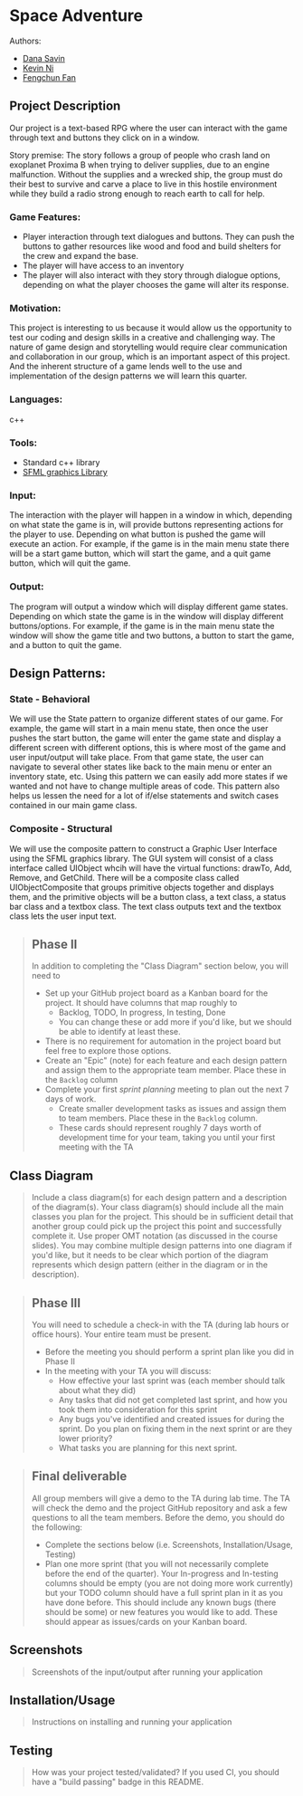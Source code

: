  # Space Adventure
 
 Authors: 
 - [Dana Savin](https://github.com/danams101)
 - [Kevin Ni](https://github.com/Keeevini)
 - [Fengchun Fan](https://github.com/FengchunFan)
 

## Project Description

Our project is a text-based RPG where the user can interact with the game through text and buttons they click on in a window.

Story premise:
        The story follows a group of people who crash land on exoplanet Proxima B when trying to deliver supplies, due to an engine malfunction. Without the supplies and a wrecked ship, the group must do their best to survive and carve a place to live in this hostile environment while they build a radio strong enough to reach earth to call for help.
        
### Game Features:
- Player interaction through text dialogues and buttons. They can push the buttons to gather resources like wood and food and build shelters for the crew and expand the base.
- The player will have access to an inventory
- The player will also interact with they story through dialogue options, depending on what the player chooses the game will alter its response.
 
### Motivation: 
This project is interesting to us because it would allow us the opportunity to test our coding and design skills in a creative and challenging way. The nature of game design and storytelling would require clear communication and collaboration in our group, which is an important aspect of this project. And the inherent structure of a game lends well to the use and implementation of the design patterns we will learn this quarter.
 
 ### Languages:
 c++
 ### Tools:
 - Standard c++ library
 - [SFML graphics Library](https://www.sfml-dev.org/index.php)
 

 ### Input:
The interaction with the player will happen in a window in which, depending on what state the game is in, will provide buttons representing actions for the player to use. Depending on what button is pushed the game will execute an action. For example, if the game is in the main menu state there will be a start game button, which will start the game, and a quit game button, which will quit the game.
 
 ### Output:
 The program will output a window which will display different game states. Depending on which state the game is in the window will display different buttons/options. For example, if the game is in the main menu state the window will show the game title and two buttons, a button to start the game, and a button to quit the game.
 
 
 ## Design Patterns:

 ### State - Behavioral
We will use the State pattern to organize different states of our game. For example, the game will start in a main menu state, then once the user pushes the start button, the game will enter the game state and display a different screen with different options, this is where most of the game and user input/output will take place. From that game state, the user can navigate to several other states like back to the main menu or enter an inventory state, etc. Using this pattern we can easily add more states if we wanted and not have to change multiple areas of code. This pattern also helps us lessen the need for a lot of if/else statements and switch cases contained in our main game class.

 ### Composite - Structural
 We will use the composite pattern to construct a Graphic User Interface using the SFML graphics library. The GUI system will consist of a class interface called UIObject whcih will have the virtual functions: drawTo, Add, Remove, and GetChild. There will be a composite class called UIObjectComposite that groups primitive objects together and displays them, and the primitive objects will be a button class, a text class, a status bar class and a textbox class. The text class outputs text and the textbox class lets the user input text.





 
 > ## Phase II
 > In addition to completing the "Class Diagram" section below, you will need to 
 > * Set up your GitHub project board as a Kanban board for the project. It should have columns that map roughly to 
 >   * Backlog, TODO, In progress, In testing, Done
 >   * You can change these or add more if you'd like, but we should be able to identify at least these.
 > * There is no requirement for automation in the project board but feel free to explore those options.
 > * Create an "Epic" (note) for each feature and each design pattern and assign them to the appropriate team member. Place these in the `Backlog` column
 > * Complete your first *sprint planning* meeting to plan out the next 7 days of work.
 >   * Create smaller development tasks as issues and assign them to team members. Place these in the `Backlog` column.
 >   * These cards should represent roughly 7 days worth of development time for your team, taking you until your first meeting with the TA
## Class Diagram
 > Include a class diagram(s) for each design pattern and a description of the diagram(s). Your class diagram(s) should include all the main classes you plan for the project. This should be in sufficient detail that another group could pick up the project this point and successfully complete it. Use proper OMT notation (as discussed in the course slides). You may combine multiple design patterns into one diagram if you'd like, but it needs to be clear which portion of the diagram represents which design pattern (either in the diagram or in the description). 
 
 > ## Phase III
 > You will need to schedule a check-in with the TA (during lab hours or office hours). Your entire team must be present. 
 > * Before the meeting you should perform a sprint plan like you did in Phase II
 > * In the meeting with your TA you will discuss: 
 >   - How effective your last sprint was (each member should talk about what they did)
 >   - Any tasks that did not get completed last sprint, and how you took them into consideration for this sprint
 >   - Any bugs you've identified and created issues for during the sprint. Do you plan on fixing them in the next sprint or are they lower priority?
 >   - What tasks you are planning for this next sprint.

 > ## Final deliverable
 > All group members will give a demo to the TA during lab time. The TA will check the demo and the project GitHub repository and ask a few questions to all the team members. 
 > Before the demo, you should do the following:
 > * Complete the sections below (i.e. Screenshots, Installation/Usage, Testing)
 > * Plan one more sprint (that you will not necessarily complete before the end of the quarter). Your In-progress and In-testing columns should be empty (you are not doing more work currently) but your TODO column should have a full sprint plan in it as you have done before. This should include any known bugs (there should be some) or new features you would like to add. These should appear as issues/cards on your Kanban board. 
 
 ## Screenshots
 > Screenshots of the input/output after running your application
 ## Installation/Usage
 > Instructions on installing and running your application
 ## Testing
 > How was your project tested/validated? If you used CI, you should have a "build passing" badge in this README.
 

